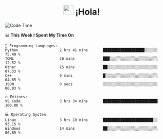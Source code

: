 <div align="center"><h1><img src="https://github.com/blackcater/blackcater/raw/main/images/Hi.gif" height="32"/> ¡Hola!</h1>
</div>

<!--START_SECTION:waka-->
![Code Time](http://img.shields.io/badge/Code%20Time-649%20hrs%204%20mins-blue)

📊 **This Week I Spent My Time On** 

```text
💬 Programming Languages: 
Python                   2 hrs 41 mins       ███████████████████░░░░░░   75.48 % 
TOML                     26 mins             ███░░░░░░░░░░░░░░░░░░░░░░   12.52 % 
Other                    15 mins             ██░░░░░░░░░░░░░░░░░░░░░░░   07.33 % 
C++                      9 mins              █░░░░░░░░░░░░░░░░░░░░░░░░   04.65 % 
JSON                     0 secs              ░░░░░░░░░░░░░░░░░░░░░░░░░   00.03 % 

🔥 Editors: 
VS Code                  3 hrs 34 mins       █████████████████████████   100.00 % 

💻 Operating System: 
Linux                    3 hrs 19 mins       ███████████████████████░░   93.15 % 
Windows                  14 mins             ██░░░░░░░░░░░░░░░░░░░░░░░   06.85 % 
```


<!--END_SECTION:waka-->